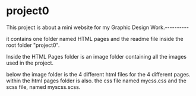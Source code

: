 # project0
This project is about a mini website for my Graphic Design Work.----------

it contains one folder named HTML pages and the readme file inside the root folder "project0".

Inside the HTML Pages folder is an image folder containing all the images used in the project.

below the image folder is the 4 different html files for the 4 different pages. within the html pages folder is also. the css file named mycss.css and the scss file, named myscss.scss.